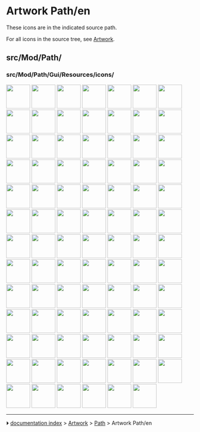 # Artwork Path/en
These icons are in the indicated source path.

For all icons in the source tree, see [Artwork](Artwork.md).

## src/Mod/Path/

### src/Mod/Path/Gui/Resources/icons/

<img alt="" src=images/Arrow-ccw.svg  style="width:64px;"> <img alt="" src=images/Arrow-cw.svg  style="width:64px;"> <img alt="" src=images/Arrow-down.svg  style="width:64px;"> <img alt="" src=images/Arrow-left.svg  style="width:64px;"> <img alt="" src=images/Arrow-left-down.svg  style="width:64px;"> <img alt="" src=images/Arrow-left-up.svg  style="width:64px;"> <img alt="" src=images/Arrow-right.svg  style="width:64px;"> <img alt="" src=images/Arrow-right-down.svg  style="width:64px;"> <img alt="" src=images/Arrow-right-up.svg  style="width:64px;"> <img alt="" src=images/Arrow-up.svg  style="width:64px;"> <img alt="" src=images/Edge-join-miter.svg  style="width:64px;"> <img alt="" src=images/Edge-join-miter-not.svg  style="width:64px;"> <img alt="" src=images/Edge-join-round.svg  style="width:64px;"> <img alt="" src=images/Edge-join-round-not.svg  style="width:64px;"> <img alt="" src=images/Path_3DPocket.svg  style="width:64px;"> <img alt="" src=images/Path_3DSurface.svg  style="width:64px;"> <img alt="" src=images/Path_Adaptive.svg  style="width:64px;"> <img alt="" src=images/Path_Area.svg  style="width:64px;"> <img alt="" src=images/Path_Area_View.svg  style="width:64px;"> <img alt="" src=images/Path_Area_Workplane.svg  style="width:64px;"> <img alt="" src=images/Path_Array.svg  style="width:64px;"> <img alt="" src=images/Path_Axis.svg  style="width:64px;"> <img alt="" src=images/Path_BaseGeometry.svg  style="width:64px;"> <img alt="" src=images/Path_BFastForward.svg  style="width:64px;"> <img alt="" src=images/Path_BPause.svg  style="width:64px;"> <img alt="" src=images/Path_BPlay.svg  style="width:64px;"> <img alt="" src=images/Path_BStep.svg  style="width:64px;"> <img alt="" src=images/Path_BStop.svg  style="width:64px;"> <img alt="" src=images/Path_Camotics.svg  style="width:64px;"> <img alt="" src=images/Path_Comment.svg  style="width:64px;"> <img alt="" src=images/Path_Compound.svg  style="width:64px;"> <img alt="" src=images/Path_Contour.svg  style="width:64px;"> <img alt="" src=images/Path_Copy.svg  style="width:64px;"> <img alt="" src=images/Path_Custom.svg  style="width:64px;"> <img alt="" src=images/Path_Datums.svg  style="width:64px;"> <img alt="" src=images/Path_Deburr.svg  style="width:64px;"> <img alt="" src=images/Path_Depths.svg  style="width:64px;"> <img alt="" src=images/Path_Dressup.svg  style="width:64px;"> <img alt="" src=images/Path_Drilling.svg  style="width:64px;"> <img alt="" src=images/Path_Engrave.svg  style="width:64px;"> <img alt="" src=images/Path_ExportTemplate.svg  style="width:64px;"> <img alt="" src=images/Path_Face.svg  style="width:64px;"> <img alt="" src=images/Path_FacePocket.svg  style="width:64px;"> <img alt="" src=images/Path_FaceProfile.svg  style="width:64px;"> <img alt="" src=images/Path_Heights.svg  style="width:64px;"> <img alt="" src=images/Path_Helix.svg  style="width:64px;"> <img alt="" src=images/Path_Holding.svg  style="width:64px;"> <img alt="" src=images/Path_Hop.svg  style="width:64px;"> <img alt="" src=images/Path_InactiveOp.svg  style="width:64px;"> <img alt="" src=images/Path_Inspect.svg  style="width:64px;"> <img alt="" src=images/Path_Job.svg  style="width:64px;"> <img alt="" src=images/Path_Kurve.svg  style="width:64px;"> <img alt="" src=images/Path_LengthOffset.svg  style="width:64px;"> <img alt="" src=images/Path_Machine.svg  style="width:64px;"> <img alt="" src=images/Path_MachineLathe.svg  style="width:64px;"> <img alt="" src=images/Path_MachineMill.svg  style="width:64px;"> <img alt="" src=images/Path_Machine_test1.svg  style="width:64px;"> <img alt="" src=images/Path_OpActive.svg  style="width:64px;"> <img alt="" src=images/Path_OpCopy.svg  style="width:64px;"> <img alt="" src=images/Path_OperationA.svg  style="width:64px;"> <img alt="" src=images/Path_OperationB.svg  style="width:64px;"> <img alt="" src=images/Path_Plane.svg  style="width:64px;"> <img alt="" src=images/Path_Pocket.svg  style="width:64px;"> <img alt="" src=images/Path_Post.svg  style="width:64px;"> <img alt="" src=images/Path_Probe.svg  style="width:64px;"> <img alt="" src=images/Path_Profile.svg  style="width:64px;"> <img alt="" src=images/Path_Profile_Edges.svg  style="width:64px;"> <img alt="" src=images/Path_Profile_Face.svg  style="width:64px;"> <img alt="" src=images/Path_Sanity.svg  style="width:64px;"> <img alt="" src=images/Path_SelectLoop.svg  style="width:64px;"> <img alt="" src=images/Path_SetupSheet.svg  style="width:64px;"> <img alt="" src=images/Path_Shape.svg  style="width:64px;"> <img alt="" src=images/Path_SimpleCopy.svg  style="width:64px;"> <img alt="" src=images/Path_Simulator.svg  style="width:64px;"> <img alt="" src=images/Path_Slot.svg  style="width:64px;"> <img alt="" src=images/Path_Speed.svg  style="width:64px;"> <img alt="" src=images/Path_Stock.svg  style="width:64px;"> <img alt="" src=images/Path_Stop.svg  style="width:64px;"> <img alt="" src=images/Path_Tags.svg  style="width:64px;"> <img alt="" src=images/Path_ThreadMilling.svg  style="width:64px;"> <img alt="" src=images/Path_ToolBit.svg  style="width:64px;"> <img alt="" src=images/Path_ToolChange.svg  style="width:64px;"> <img alt="" src=images/Path_ToolController.svg  style="width:64px;"> <img alt="" src=images/Path_ToolDuplicate.svg  style="width:64px;"> <img alt="" src=images/Path_Toolpath.svg  style="width:64px;"> <img alt="" src=images/Path_ToolTable.svg  style="width:64px;"> <img alt="" src=images/Path_Vcarve.svg  style="width:64px;"> <img alt="" src=images/Path_Waterline.svg  style="width:64px;"> <img alt="" src=images/PathWorkbench.svg  style="width:64px;"> <img alt="" src=images/Preferences-path.svg  style="width:64px;">



---
⏵ [documentation index](../README.md) > [Artwork](Category_Artwork.md) > [Path](Category_Path.md) > Artwork Path/en

